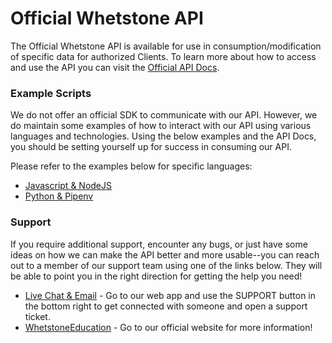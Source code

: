 # Official Whetstone API
The Official Whetstone API is available for use in consumption/modification 
of specific data for authorized Clients. To learn more about how to access 
and use the API you can visit the [Official API Docs](http://docs.whetstoneeducation.com/). 

### Example Scripts
We do not offer an official SDK to communicate with our API. However, we do maintain some examples of 
how to interact with our API using various languages and technologies. Using the below examples 
and the API Docs, you should be setting yourself up for success in consuming our API.

Please refer to the examples below for specific languages:
   - [Javascript & NodeJS](https://github.com/WhetstoneEducation/api-documentation/tree/master/ExampleScripts/node)
   - [Python & Pipenv](https://github.com/WhetstoneEducation/api-documentation/tree/master/ExampleScripts/python)

### Support
If you require additional support, encounter any bugs, or just have some ideas on how we can make the API better 
and more usable--you can reach out to a member of our support team using one of the links below. 
They will be able to point you in the right direction for getting the help you need!
   - [Live Chat & Email](https://app.whetstoneeducation.com/) - Go to our web app and use the SUPPORT button in the bottom right to get connected with someone and open a support ticket.
   - [WhetstoneEducation](https://www.whetstoneeducation.com/) - Go to our official website for more information!
